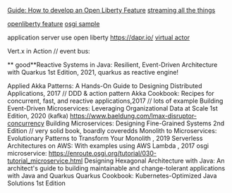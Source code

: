 [Guide: How to develop an Open Liberty Feature](https://blog.bmarwell.de/2022/06/10/developing-an-openliberty-feature.html)
[streaming all the things](https://cdn.oreillystatic.com/en/assets/1/event/191/Stream%20all%20the%20things_%20Presentation.pdf)

[openliberty feature](https://openliberty.io/docs/latest/reference/feature/feature-overview.html)
[osgi sample](https://github.com/WASdev/sample.osgi.httpservice)

application server use open liberty
https://dapr.io/
[virtual actor](https://docs.dapr.io/developing-applications/building-blocks/actors/actors-overview/)

Vert.x in Action // event bus:

** good**Reactive Systems in Java: Resilient, Event-Driven Architecture with Quarkus 1st Edition, 2021, 
quarkus as reactive engine!

Applied Akka Patterns: A Hands-On Guide to Designing Distributed Applications, 2017 // DDD & action pattern
Akka Cookbook: Recipes for concurrent, fast, and reactive applications,2017 // lots of example
Building Event-Driven Microservices: Leveraging Organizational Data at Scale 1st Edition, 2020 (kafka)
https://www.baeldung.com/lmax-disruptor-concurrency
Building Microservices: Designing Fine-Grained Systems 2nd Edition // very solid book, boardly coveredds
Monolith to Microservices: Evolutionary Patterns to Transform Your Monolith , 2019
Serverless Architectures on AWS: With examples using AWS Lambda , 2017
osgi microservice: https://enroute.osgi.org/tutorial/030-tutorial_microservice.html
Designing Hexagonal Architecture with Java: An architect's guide to building maintainable and change-tolerant applications with Java and Quarkus
Quarkus Cookbook: Kubernetes-Optimized Java Solutions 1st Edition
